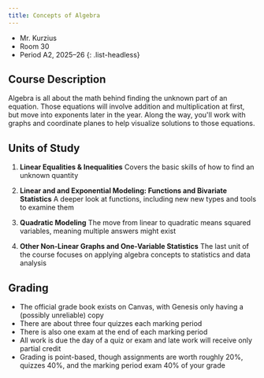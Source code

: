 ```yaml
---
title: Concepts of Algebra
---
```


- Mr. Kurzius
- Room 30
- Period A2, 2025–26
{: .list-headless}

## Course Description

Algebra is all about the math behind finding the unknown part of an equation. Those equations will involve addition and multiplication at first, but move into exponents later in the year. Along the way, you'll work with graphs and coordinate planes to help visualize solutions to those equations.

## Units of Study

1. **Linear Equalities & Inequalities** Covers the basic skills of how to find an unknown quantity

2. **Linear and and Exponential Modeling: Functions and Bivariate Statistics** A deeper look at functions, including new new types and tools to examine them

3. **Quadratic Modeling** The move from linear to quadratic means squared variables, meaning multiple answers might exist

4. **Other Non-Linear Graphs and One-Variable Statistics** The last unit of the course focuses on applying algebra concepts to statistics and data analysis

## Grading

- The official grade book exists on Canvas, with Genesis only having a (possibly unreliable) copy
- There are about three four quizzes each marking period
- There is also one exam at the end of each marking period
- All work is due the day of a quiz or exam and late work will receive only partial credit
- Grading is point-based, though assignments are worth roughly 20%, quizzes 40%, and the marking period exam 40% of your grade
